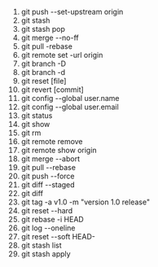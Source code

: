 1. git push --set-upstream origin <branch>
2. git stash
3. git stash pop
4. git merge --no-ff <branch>
5. git pull -rebase
6. git remote set -url origin <branch>
7. git branch -D <branch>
8. git branch -d <branch>
9. git reset [file]
10. git revert [commit]
11. git config --global user.name
12. git config --global user.email
13. git status
14. git show <commit>
15. git rm <file>
16. git remote remove <name>
17. git remote show origin
18. git merge --abort
19. git pull --rebase
20. git push --force
21. git diff --staged
22. git diff <branch1> <branch2>
23. git tag -a v1.0 -m "version 1.0 release"
24. git reset --hard
25. git rebase -i HEAD <n>
26. git log --oneline
27. git reset --soft HEAD-
28. git stash list
29. git stash apply 